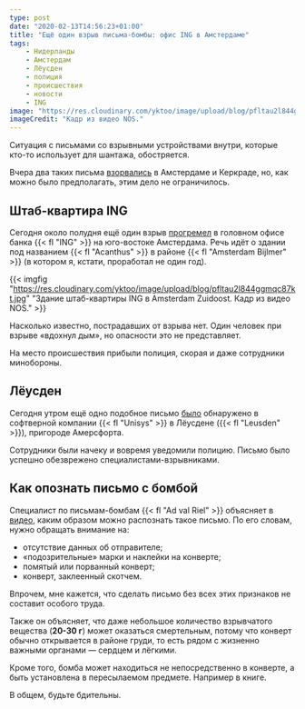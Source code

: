 ```yaml
---
type: post
date: "2020-02-13T14:56:23+01:00"
title: "Ещё один взрыв письма-бомбы: офис ING в Амстердаме"
tags:
    - Нидерланды
    - Амстердам
    - Лёусден
    - полиция
    - происшествия
    - новости
    - ING
image: "https://res.cloudinary.com/yktoo/image/upload/blog/pfltau2l844ggmqc87kt.jpg"
imageCredit: "Кадр из видео NOS."
---
```


Ситуация с письмами со взрывными устройствами внутри, которые кто-то использует для шантажа, обостряется.

Вчера два таких письма [взорвались](0612) в Амстердаме и Керкраде, но, как можно было предполагать, этим дело не ограничилось.

<!--more-->

## Штаб-квартира ING

Сегодня около полудня ещё один взрыв [прогремел](https://nos.nl/artikel/2322832-bombrief-gaat-af-bij-hoofdkantoor-ing-in-amsterdam.html) в головном офисе банка {{< fl "ING" >}} на юго-востоке Амстердама. Речь идёт о здании под названием {{< fl "Acanthus" >}} в районе {{< fl "Amsterdam Bijlmer" >}} (в котором я, кстати, проработал не один год).

{{< imgfig "https://res.cloudinary.com/yktoo/image/upload/blog/pfltau2l844ggmqc87kt.jpg" "Здание штаб-квартиры ING в Amsterdam Zuidoost. Кадр из видео NOS." >}}

Насколько известно, пострадавших от взрыва нет. Один человек при взрыве «вдохнул дым», но опасности это не представляет.

На место происшествия прибыли полиция, скорая и даже сотрудники минобороны.

## Лёусден

Сегодня утром ещё одно подобное письмо [было](https://nos.nl/artikel/2322805-bombrief-gevonden-in-leusden-bedrijf-trok-tijdig-aan-de-bel.html) обнаружено в софтверной компании {{< fl "Unisys" >}} в Лёусдене ({{< fl "Leusden" >}}), пригороде Амерсфорта.

Сотрудники были начеку и вовремя уведомили полицию. Письмо было успешно обезврежено специалистами-взрывниками.

## Как опознать письмо с бомбой

Специалист по письмам-бомбам {{< fl "Ad val Riel" >}} объясняет в [видео](https://nos.nl/artikel/2322805-bombrief-gevonden-in-leusden-bedrijf-trok-tijdig-aan-de-bel.html), каким образом можно распознать такое письмо. По его словам, нужно обращать внимание на:

* отсутствие данных об отправителе;
* «подозрительные» марки и наклейки на конверте;
* помятый или порванный конверт;
* конверт, заклеенный скотчем.

Впрочем, мне кажется, что сделать письмо без всех этих признаков не составит особого труда.

Также он объясняет, что даже небольшое количество взрывчатого вещества (**20-30 г**) может оказаться смертельным, потому что конверт обычно открывается в районе груди, то есть рядом с жизненно важными органами — сердцем и лёгкими.

Кроме того, бомба может находиться не непосредственно в конверте, а быть установлена в пересылаемом предмете. Например в книге.

В общем, будьте бдительны.
